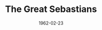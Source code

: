 ---
title: The Great Sebastians
date: 1962-02-23
closing_date: 1962-03-03
layout: productions
featured_image:
image_caption:
image_credit:
playbill:
category:
Theatre: Theatre Jacksonville
Venue: Little Theatre
cast:
- Essie Sebastian: Sabina Meyer
- Rudi Sebastian: Ron Dobrin
- Manuya: Trudy Johnson
- Josef: Lynn Perry
- Sergeant Javorsky: Elmo Lehman
- General Otokar Zandek: Marshall Grauer
- Vlasta Habova: Polly Clendening
- Colonel Bradacova: Lois Taylor
- Sophie Cerny: Claire Zundell
- Karel Cerny: Emanuel Ehrlich
- Novotny: Norman Freedman
- Pavlat: Sam Harrison
- Dr. Balzar: Jack Brawley
- Marie Balzar: Laurene Prescott
- Bacilek: Bob Middleton
- Corporal: Bruce Henn
- First Soldier: Bill Garry
- Second Soldier: James Hicken
crew:
- Director: George Ballis
- Set Designer: Ben Jones
- Technical Director: Pete House
- Costume Designer: Frank Ridge
- Lighting Designer: Chase Ambler
- Special Art Work: Robert Krell
- Stage Manager: Ira Fink
- Lighting: Peggy Miller
- Sound: Roger Smith
- Costumes:
  - Frank Ridge
  - Ruth Perry
- Properties:
  - James Hicken
  - Jean Charles
  - Eshter Barnes
  - Ann Brown
  - Helen Cocharn
  - Gladys Dale
  - Beverly Fink
  - Hester Jeffrey
  - Peggy Miller
  - Lois Taylor
- Make-Up:
  - Thelma Mayheron
  - Penny Hecht
  - Anna Chiasson
  - Lana Abdo
  - Peggy Gift
- Construction and Painting:
  - Thelma Mayeron
  - Peggy Miller
  - Wenonah Wells
  - Bunni Thornhill
  - Gladys Dale
  - Pete House
  - Joanne House
  - Robert Krell
external_links:
---